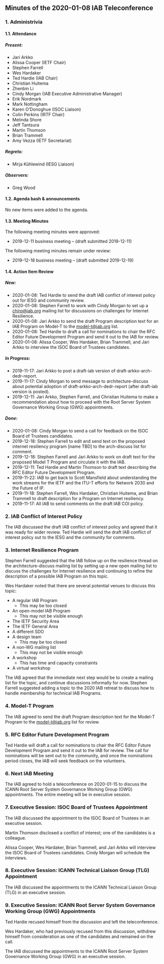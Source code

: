 
Minutes of the 2020-01-08 IAB Teleconference
--------------------------------------------


### 1. Administrivia


#### 1.1. Attendance


##### Present:


* Jari Arkko
* Alissa Cooper (IETF Chair)
* Stephen Farrell
* Wes Hardaker
* Ted Hardie (IAB Chair)
* Christian Huitema
* Zhenbin Li
* Cindy Morgan (IAB Executive Administrative Manager)
* Erik Nordmark
* Mark Nottingham
* Karen O’Donoghue (ISOC Liaison)
* Colin Perkins (IRTF Chair)
* Melinda Shore
* Jeff Tantsura
* Martin Thomson
* Brian Trammell
* Amy Vezza (IETF Secretariat)


##### Regrets:


* Mirja Kühlewind (IESG Liaison)


##### Observers:


* Greg Wood


#### 1.2. Agenda bash & announcements


No new items were added to the agenda.


#### 1.3. Meeting Minutes


The following meeting minutes were approved:


* 2019-12-11 business meeting – (draft submitted 2019-12-11)


The following meeting minutes remain under review:


* 2019-12-18 business meeting – (draft submitted 2019-12-19)


#### 1.4. Action Item Review


##### New:


* 2020-01-08: Ted Hardie to send the draft IAB conflict of interest policy out for IESG and community review.
* 2020-01-08: Stephen Farrell to work with Cindy Morgan to set up a chirp@iab.org mailing list for discussions on challenges for Internet Resilience.
* 2020-01-08: Jari Arkko to send the draft Program description text for an IAB Program on Model-T to the model-t@iab.org list.
* 2020-01-08: Ted Hardie to draft a call for nominations to chair the RFC Editor Future Development Program and send it out to the IAB for review.
* 2020-01-08: Alissa Cooper, Wes Hardaker, Brian Trammell, and Jari Arkko to interview the ISOC Board of Trustees candidates.


##### In Progress:


* 2019-11-17: Jari Arkko to post a draft-iab version of draft-arkko-arch-dedr-report.
* 2019-11-17: Cindy Morgan to send message to architecture-discuss about potential adoption of draft-arkko-arch-dedr-report (after draft-iab version is posted).
* 2019-12-11: Jari Arkko, Stephen Farrell, and Christian Huitema to make a recommendation about how to proceed with the Root Server System Governance Working Group (GWG) appointments.


##### Done:


* 2020-01-08: Cindy Morgan to send a call for feedback on the ISOC Board of Trustees candidates.
* 2019-12-18: Stephen Farrell to edit and send text on the proposed internet resiliency program [name TBD] to the arch-discuss list for comment.
* 2019-12-18: Stephen Farrell and Jari Arkko to work on draft text for the proposed Model T Program and circulate it with the IAB.
* 2019-12-11: Ted Hardie and Martin Thomson to draft text describing the RFC Editor Future Development Program.
* 2019-11-22: IAB to get back to Scott Mansfield about understanding the work streams for the IETF and the ITU-T efforts for Network 2030 and the Future of IP.
* 2019-11-18: Stephen Farrell, Wes Hardaker, Christian Huitema, and Brian Trammell to draft description for a Program on Internet resiliency.
* 2019-11-17: All IAB to send comments on the draft IAB COI policy.


### 2. IAB Conflict of Interest Policy


The IAB discussed the draft IAB conflict of interest policy and agreed that it was ready for wider review. Ted Hardie will send the draft IAB conflict of interest policy out to the IESG and the community for comments.


### 3. Internet Resilience Program


Stephen Farrell suggested that the IAB follow up on the resilience thread on the architecture-discuss mailing list by setting up a new open mailing list to discuss the challenges for Internet resilience and continuing to refine the description of a possible IAB Program on this topic.


Wes Hardaker noted that there are several potential venues to discuss this topic:


* A regular IAB Program
	+ This may be too closed
* An open-model IAB Program
	+ This may not be visible enough
* The IETF Security Area
* The IETF General Area
* A different SDO
* A design team
	+ This may be too closed
* A non-WG mailing list
	+ This may not be visible enough
* A workshop
	+ This has time and capacity constraints
* A virtual workshop


The IAB agreed that the immediate next step would be to create a mailing list for the topic, and continue discussions informally for now. Stephen Farrell suggested adding a topic to the 2020 IAB retreat to discuss how to handle membership for technical IAB Programs.


### 4. Model-T Program


The IAB agreed to send the draft Program description text for the Model-T Program to the model-t@iab.org list for review.


### 5. RFC Editor Future Development Program


Ted Hardie will draft a call for nominations to chair the RFC Editor Future Development Program and send it out to the IAB for review. The call for nominations will be sent out to the community, and once the nominations period closes, the IAB will seek feedback on the volunteers.


### 6. Next IAB Meeting


The IAB agreed to hold a teleconference on 2020-01-15 to discuss the ICANN Root Server System Governance Working Group (GWG) appointments. The entire meeting will be in executive session.


### 7. Executive Session: ISOC Board of Trustees Appointment


The IAB discussed the appointment to the ISOC Board of Trustees in an executive session.


Martin Thomson disclosed a conflict of interest; one of the candidates is a colleague.


Alissa Cooper, Wes Hardaker, Brian Trammell, and Jari Arkko will interview the ISOC Board of Trustees candidates. Cindy Morgan will schedule the interviews.


### 8. Executive Session: ICANN Technical Liaison Group (TLG) Appointment


The IAB discussed the appointments to the ICANN Technical Liaison Group (TLG) in an executive session.


### 9. Executive Session: ICANN Root Server System Governance Working Group (GWG) Appointments


Ted Hardie recused himself from the discussion and left the teleconference.


Wes Hardaker, who had previously recused from this discussion, withdrew himself from consideration as one of the candidates and remained on the call.


The IAB discussed the appointments to the ICANN Root Server System Governance Working Group (GWG) in an executive session.



